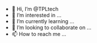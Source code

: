 - 👋 Hi, I’m @TPLtech
- 👀 I’m interested in ...
- 🌱 I’m currently learning ...
- 💞️ I’m looking to collaborate on ...
- 📫 How to reach me ...

<!---
TPLtech/TPLtech is a ✨ special ✨ repository because its `README.md` (this file) appears on your GitHub profile.
You can click the Preview link to take a look at your changes.
--->
